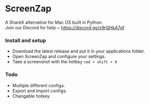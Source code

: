 # ScreenZap
A ShareX alternative for Mac OS built in Python.  
Join our Discord for help ~ https://discord.gg/x9rQHkA7qf

### Install and setup
- Download the latest release and put it in your applications folder.  
- Open ScreenZap and configure your settings.
- Take a screenshot with the hotkey `cmd + shift + 9`

### Todo
- Multiple different configs.  
- Export and import configs.
- Changable hotkey.

